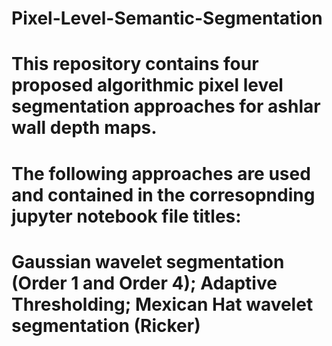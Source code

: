 # Pixel-Level-Semantic-Segmentation

# This repository contains four proposed algorithmic pixel level segmentation approaches for ashlar wall depth maps.
# The following approaches are used and contained in the corresopnding jupyter notebook file titles:
# Gaussian wavelet segmentation (Order 1 and Order 4); Adaptive Thresholding; Mexican Hat wavelet segmentation (Ricker)
